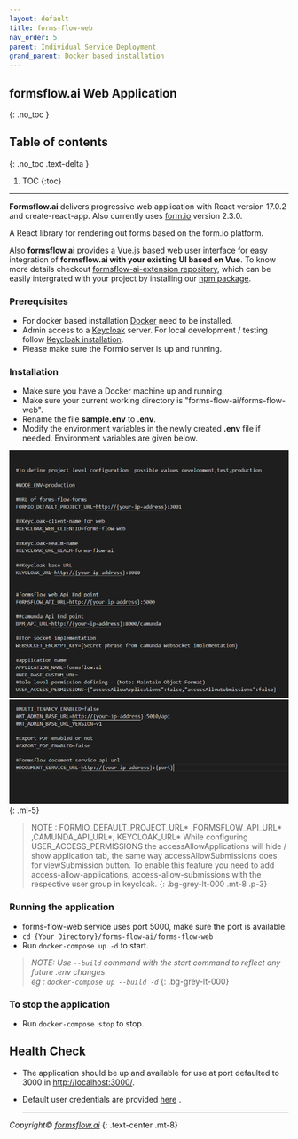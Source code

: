 ```yaml
---
layout: default
title: forms-flow-web
nav_order: 5
parent: Individual Service Deployment
grand_parent: Docker based installation
---
```


## formsflow.ai Web Application
{: .no_toc }

## Table of contents
{: .no_toc .text-delta }

1. TOC
{:toc}

---

**Formsflow.ai** delivers progressive web application with React version 17.0.2 and create-react-app. Also currently uses [form.io](https://github.com/formio/formio) version 2.3.0.

A React library for rendering out forms based on the form.io platform.

Also **formsflow.ai** provides a Vue.js based web user interface for easy integration of **formsflow.ai with your existing UI based on Vue**. To know more details checkout [formsflow-ai-extension repository](https://github.com/AOT-Technologies/forms-flow-ai-extensions/tree/master/camunda-formio-tasklist-vue), which can be easily intergrated with your project by installing our [npm package](https://www.npmjs.com/package/camunda-formio-tasklist-vue).

### Prerequisites
- For docker based installation [Docker](https://www.docker.com/) need to be installed.
- Admin access to a [Keycloak](https://www.keycloak.org/) server. For local development / testing follow 
[Keycloak installation](/forms-flow-installation-doc/Pages/Docker_Based/SetUp/KeycloakSetup.html).
- Please make sure the Formio server is up and running.
### Installation
- Make sure you have a Docker machine up and running.
- Make sure your current working directory is "forms-flow-ai/forms-flow-web".
- Rename the file **sample.env** to **.env**.
- Modify the environment variables in the newly created **.env** file if needed. Environment variables are given below. 

![web](../../../assets/setup/web1.png)
![web](../../../assets/setup/web2.png)
{: .ml-5}
  

>NOTE : FORMIO_DEFAULT_PROJECT_URL* ,FORMSFLOW_API_URL* ,CAMUNDA_API_URL*, KEYCLOAK_URL*
>While configuring USER_ACCESS_PERMISSIONS the accessAllowApplications will hide / show application tab, the same way accessAllowSubmissions does for viewSubmission button. To enable this feature you need to add access-allow-applications, access-allow-submissions with the respective user group in keycloak.
{: .bg-grey-lt-000 .mt-8 .p-3}   

### Running the application
- forms-flow-web service uses port 5000, make sure the port is available.
- `cd {Your Directory}/forms-flow-ai/forms-flow-web`
- Run `docker-compose up -d` to start.  
 
> *NOTE: Use `--build` command with the start command to reflect any future .env changes  
>eg : `docker-compose up --build -d`*
{: .bg-grey-lt-000}  

### To stop the application
- Run `docker-compose stop` to stop.  


## Health Check
- The application should be up and available for use at port defaulted to 3000 in [http://localhost:3000/](http://localhost:3000/).
- Default user credentials are provided <a href="/Pages/user_credentials.html"  target="_blank" > here</a> .  


  --- 
*Copyright© [formsflow.ai](https://formsflow.ai/)*
{: .text-center .mt-8}
